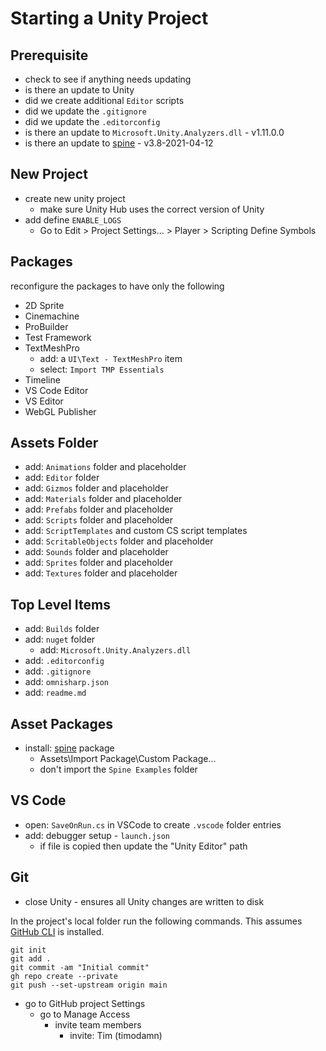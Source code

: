 # Starting a Unity Project
## Prerequisite
* check to see if anything needs updating
* is there an update to Unity
* did we create additional `Editor` scripts
* did we update the `.gitignore`
* did we update the `.editorconfig`
* is there an update to `Microsoft.Unity.Analyzers.dll` - v1.11.0.0
* is there an update to [spine](http://en.esotericsoftware.com/spine-unity-download) - v3.8-2021-04-12

## New Project
* create new unity project
  * make sure Unity Hub uses the correct version of Unity
* add define `ENABLE_LOGS`
  * Go to Edit > Project Settings... > Player > Scripting Define Symbols

## Packages
reconfigure the packages to have only the following
* 2D Sprite
* Cinemachine
* ProBuilder
* Test Framework
* TextMeshPro
  * add: a `UI\Text - TextMeshPro` item
  * select: `Import TMP Essentials`
* Timeline
* VS Code Editor
* VS Editor
* WebGL Publisher

## Assets Folder
* add: `Animations` folder and placeholder
* add: `Editor` folder
* add: `Gizmos` folder and placeholder
* add: `Materials` folder and placeholder
* add: `Prefabs` folder and placeholder
* add: `Scripts` folder and placeholder
* add: `ScriptTemplates` and custom CS script templates
* add: `ScritableObjects` folder and placeholder
* add: `Sounds` folder and placeholder
* add: `Sprites` folder and placeholder
* add: `Textures` folder and placeholder

## Top Level Items
* add: `Builds` folder
* add: `nuget` folder
  * add: `Microsoft.Unity.Analyzers.dll`
* add: `.editorconfig`
* add: `.gitignore`
* add: `omnisharp.json`
* add: `readme.md`

## Asset Packages
* install: [spine](http://en.esotericsoftware.com/spine-unity-download) package
  * Assets\Import Package\Custom Package...
  * don't import the `Spine Examples` folder

## VS Code
* open: `SaveOnRun.cs` in VSCode to create `.vscode` folder entries
* add: debugger setup - `launch.json`
  * if file is copied then update the "Unity Editor" path

## Git
* close Unity - ensures all Unity changes are written to disk

In the project's local folder run the following commands.  This assumes [GitHub CLI](https://cli.github.com/) is installed.

```
git init
git add .
git commit -am "Initial commit"
gh repo create --private
git push --set-upstream origin main
```

* go to GitHub project Settings
  * go to Manage Access
    * invite team members
      * invite: Tim (timodamn)
